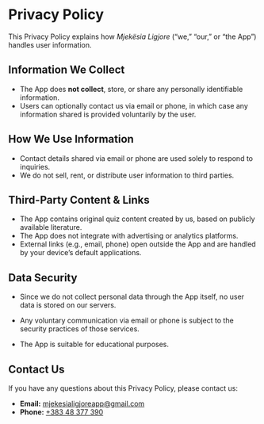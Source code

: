 # Privacy Policy

This Privacy Policy explains how _Mjekësia Ligjore_ (“we,” “our,” or “the App”) handles user information.

## Information We Collect

- The App does **not collect**, store, or share any personally identifiable information.
- Users can optionally contact us via email or phone, in which case any information shared is provided voluntarily by
  the user.

## How We Use Information

- Contact details shared via email or phone are used solely to respond to inquiries.
- We do not sell, rent, or distribute user information to third parties.

## Third-Party Content & Links

- The App contains original quiz content created by us, based on publicly available literature.
- The App does not integrate with advertising or analytics platforms.
- External links (e.g., email, phone) open outside the App and are handled by your device’s default applications.

## Data Security

- Since we do not collect personal data through the App itself, no user data is stored on our servers.
- Any voluntary communication via email or phone is subject to the security practices of those services.

- The App is suitable for educational purposes.

## Contact Us

If you have any questions about this Privacy Policy, please contact us:

- **Email:** [mjekesialigjoreapp@gmail.com](mailto:mjekesialigjoreapp@gmail.com)
- **Phone:** [+383 48 377 390](tel:+38348377390)

